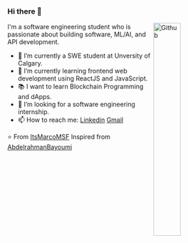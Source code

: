 ### Hi there 👋

<img width="35%" align="right" alt="Github" src="https://user-images.githubusercontent.com/48678280/88862734-4903af80-d201-11ea-968b-9c939d88a37c.gif" />

I'm a software engineering student who is passionate about building software, ML/AI, and API development.

- 🔭 I’m currently a SWE student at Unversity of Calgary.
- 🌱 I’m currently learning frontend web development using ReactJS and JavaScript.
- 📚 I want to learn Blockchain Programming and dApps.
- 👯 I’m looking for a software engineering internship. 
- 📫 How to reach me: [Linkedin](https://www.linkedin.com/in/vietantruong/)   [Gmail](mailto:vietan124@gmail.com)

⭐️ From [ItsMarcoMSF](https://github.com/ItsMarcoMSF)
Inspired from [AbdelrahmanBayoumi](https://github.com/abdelrahmanbayoumi)
